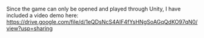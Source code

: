 Since the game can only be opened and played through Unity, I have included a video demo here: https://drive.google.com/file/d/1eQDsNcS4AlF4fYsHNgSoAGqQdKO97qN0/view?usp=sharing 

